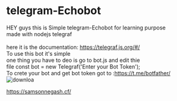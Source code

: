 # telegram-Echobot
HEY guys this is Simple telegram-Echobot for learning purpose  <br>
made with nodejs telegraf<br><br>
here it is the documentation: https://telegraf.js.org/#/<br> 
To use this bot it's simple<br> 
one thing you have to deo is go to bot.js and edit thie<br> 
file const bot = new Telegraf('Enter your Bot Token');<br> 
To crete your bot and get bot token got to :https://t.me/botfather/<br> 
![downloa](https://user-images.githubusercontent.com/56466940/98346558-2c102100-2027-11eb-8c5b-67f59590a8bc.jpg)

https://samsonnegash.cf/
